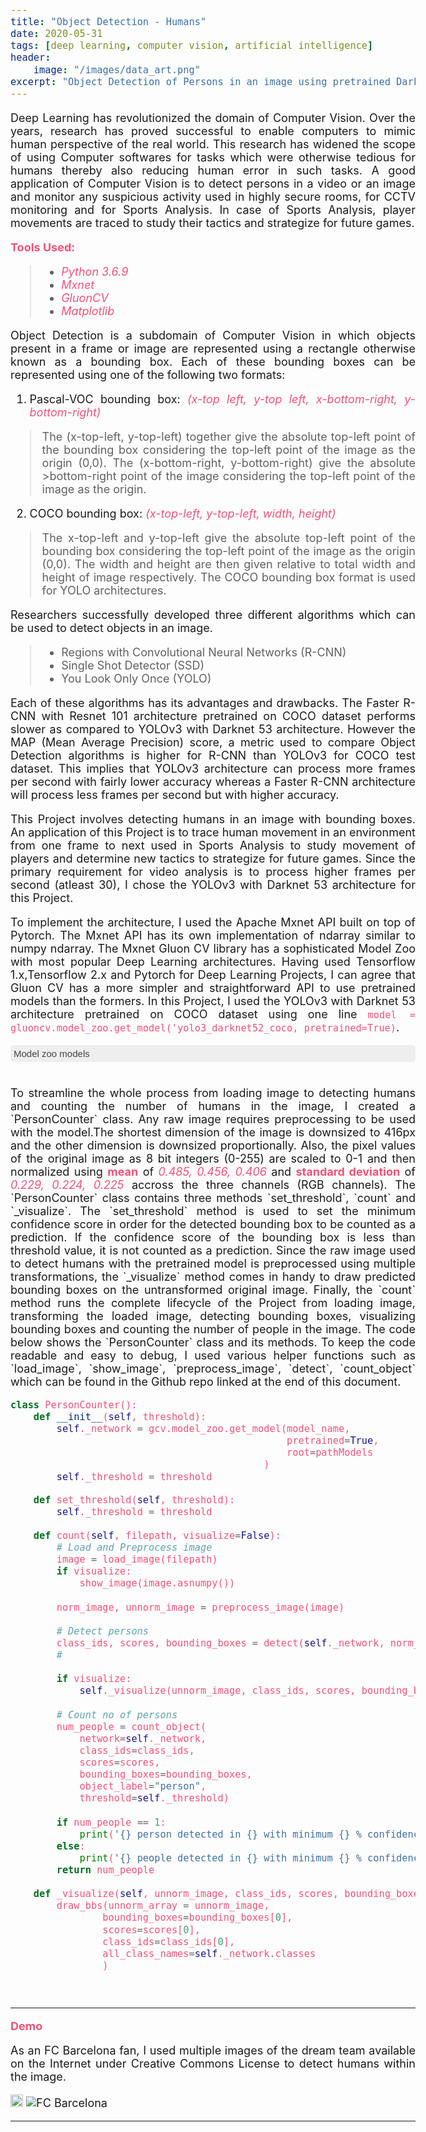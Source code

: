 ```yaml
---
title: "Object Detection - Humans"
date: 2020-05-31
tags: [deep learning, computer vision, artificial intelligence]
header: 
    image: "/images/data_art.png"
excerpt: "Object Detection of Persons in an image using pretrained Darknet 53 YOLOv3 architecture"
---
```



<script>
    function toggleDivZoo() {
        var div = document.getElementById("coll_content");
        if (div.style.display === "block") {
            div.style.display = "none";
        }
        else {
            div.style.display = "block";
        }
    }
</script>

<style>
    .collapsible {
        background-color: #eee;
        color: #444;
        cursor: pointer;
        padding: 5px;
        width: 100%;
        border: none;
        text-align: left;
        outline: none;
        font-size: 15px;
        border-radius:5px;
    }

    .active {
        background-color: #ccc;
    }

    .collapsible:hover {
        background-color: #ccc;
    }

    .content {
        color: #000000;
        padding: 0 18px;
        display: none;
        overflow-y: auto;
        height: 400px;
        background-color: #f1f1f1;
    }

    code {
        color: #f25278;
    }

    b {
        color: #f25278;
    }

    i {
        color: #f25278;
    }

    body {
        text-align: justify;
        font-size: 18px;
    }

</style>

Deep Learning has revolutionized the domain of Computer Vision. Over the years, research has proved successful to enable computers to mimic human perspective of the real world. This research has widened the scope of using Computer softwares for tasks which were otherwise tedious for humans thereby also reducing human error in such tasks. A good application of Computer Vision is to detect persons in a video or an image and monitor any suspicious activity used in highly secure rooms, for CCTV monitoring and for Sports Analysis. In case of Sports Analysis, player movements are traced to study their tactics and strategize for future games.

<b>Tools Used:</b>
> * <i>Python 3.6.9</i>
> * <i>Mxnet</i> 
> * <i>GluonCV</i>
> * <i>Matplotlib</i>

Object Detection is a subdomain of Computer Vision in which objects present in a frame or image are represented using a rectangle otherwise known as a bounding box. Each of these bounding boxes can be represented using one of the following two formats:

1. Pascal-VOC bounding box: <i>(x-top left, y-top left, x-bottom-right, y-bottom-right)</i>
> The (x-top-left, y-top-left) together give the absolute top-left point of the bounding box considering the top-left point of the image as the origin (0,0). The (x-bottom-right, y-bottom-right) give the absolute >bottom-right point of the image considering the top-left point of the image as the origin. 


2. COCO bounding box: <i>(x-top-left, y-top-left, width, height)</i>
> The x-top-left and y-top-left give the absolute top-left point of the bounding box considering the top-left point of the image as the origin (0,0). The width and height are then given relative to total width and height of image respectively. The COCO bounding box format is used for YOLO architectures. 


Researchers successfully developed three different algorithms which can be used to detect objects in an image. 
> * Regions with Convolutional Neural Networks (R-CNN)
> * Single Shot Detector (SSD)
> * You Look Only Once (YOLO)


Each of these algorithms has its advantages and drawbacks. The Faster R-CNN with Resnet 101 architecture pretrained on COCO dataset performs slower as compared to YOLOv3 with Darknet 53 architecture. However the MAP (Mean Average Precision) score, a metric used to compare Object Detection algorithms is higher for R-CNN than YOLOv3 for COCO test dataset. This implies that YOLOv3 architecture can process more frames per second with fairly lower accuracy whereas a Faster R-CNN architecture will process less frames per second but with higher accuracy.

This Project involves detecting humans in an image with bounding boxes. An application of this Project is to trace human movement in an environment from one frame to next used in Sports Analysis to study movement of players and determine new tactics to strategize for future games. Since the primary requirement for video analysis is to process higher frames per second (atleast 30), I chose the YOLOv3 with Darknet 53 architecture for this Project.

To implement the architecture, I used the Apache Mxnet API built on top of Pytorch. The Mxnet API has its own implementation of ndarray similar to numpy ndarray. The Mxnet Gluon CV library has a sophisticated Model Zoo with most popular Deep Learning architectures. Having used Tensorflow 1.x,Tensorflow 2.x and Pytorch for Deep Learning Projects, I can agree that Gluon CV has a more simpler and straightforward API to use pretrained models than the formers. In this Project, I used the YOLOv3 with Darknet 53 architecture pretrained on COCO dataset using one line `model = gluoncv.model_zoo.get_model('yolo3_darknet52_coco, pretrained=True)`.

<button type="button" id="coll_button" class="collapsible" onclick="toggleDivZoo()">Model zoo models</button>

<!--<div class="content" id="coll_content">
    <p> Hey </p>
</div>-->


<div class="content" id="coll_content">
    <ul>
        <li>resnet18_v1</li>
        <li>resnet34_v1</li>
        <li>resnet50_v1</li>
        <li>resnet101_v1</li>
        <li>resnet152_v1</li>
        <li>resnet18_v2</li>
        <li>resnet34_v2</li>
        <li>resnet50_v2</li>
        <li>resnet101_v2</li>
        <li>resnet152_v2</li>
        <li>resnest50</li>
        <li>resnest101</li>
        <li>resnest200</li>
        <li>resnest269</li>
        <li>se_resnet18_v1</li>
        <li>se_resnet34_v1</li>
        <li>se_resnet50_v1</li>
        <li>se_resnet101_v1</li>
        <li>se_resnet152_v1</li>
        <li>se_resnet18_v2</li>
        <li>se_resnet34_v2</li>
        <li>se_resnet50_v2</li>
        <li>se_resnet101_v2</li>
        <li>se_resnet152_v2</li>
        <li>vgg11</li>
        <li>vgg13</li>
        <li>vgg16</li>
        <li>vgg19</li>
        <li>vgg11_bn</li>
        <li>vgg13_bn</li>
        <li>vgg16_bn</li>
        <li>vgg19_bn</li>
        <li>alexnet</li>
        <li>densenet121</li>
        <li>densenet161</li>
        <li>densenet169</li>
        <li>densenet201</li>
        <li>squeezenet1.0</li>
        <li>squeezenet1.1</li>
        <li>googlenet</li>
        <li>inceptionv3</li>
        <li>xception</li>
        <li>xception71</li>
        <li>mobilenet1.0</li>
        <li>mobilenet0.75</li>
        <li>mobilenet0.5</li>
        <li>mobilenet0.25</li>
        <li>mobilenetv2_1.0</li>
        <li>mobilenetv2_0.75</li>
        <li>mobilenetv2_0.5</li>
        <li>mobilenetv2_0.25</li>
        <li>mobilenetv3_large</li>
        <li>mobilenetv3_small</li>
        <li>mobile_pose_resnet18_v1b</li>
        <li>mobile_pose_resnet50_v1b</li>
        <li>mobile_pose_mobilenet1.0</li>
        <li>mobile_pose_mobilenetv2_1.0</li>
        <li>mobile_pose_mobilenetv3_large</li>
        <li>mobile_pose_mobilenetv3_small</li>
        <li>ssd_300_vgg16_atrous_voc</li>
        <li>ssd_300_vgg16_atrous_coco</li>
        <li>ssd_300_vgg16_atrous_custom</li>
        <li>ssd_512_vgg16_atrous_voc</li>
        <li>ssd_512_vgg16_atrous_coco</li>
        <li>ssd_512_vgg16_atrous_custom</li>
        <li>ssd_512_resnet18_v1_voc</li>
        <li>ssd_512_resnet18_v1_coco</li>
        <li>ssd_512_resnet50_v1_voc</li>
        <li>ssd_512_resnet50_v1_coco</li>
        <li>ssd_512_resnet50_v1_custom</li>
        <li>ssd_512_resnet101_v2_voc</li>
        <li>ssd_512_resnet152_v2_voc</li>
        <li>ssd_512_mobilenet1.0_voc</li>
        <li>ssd_512_mobilenet1.0_coco</li>
        <li>ssd_512_mobilenet1.0_custom</li>
        <li>ssd_300_mobilenet0.25_voc</li>
        <li>ssd_300_mobilenet0.25_coco</li>
        <li>ssd_300_mobilenet0.25_custom</li>
        <li>faster_rcnn_resnet50_v1b_voc</li>
        <li>mask_rcnn_resnet18_v1b_coco</li>
        <li>faster_rcnn_resnet50_v1b_coco</li>
        <li>faster_rcnn_fpn_resnet50_v1b_coco</li>
        <li>faster_rcnn_fpn_syncbn_resnet50_v1b_coco</li>
        <li>faster_rcnn_fpn_syncbn_resnest50_coco</li>
        <li>faster_rcnn_resnet50_v1b_custom</li>
        <li>faster_rcnn_resnet101_v1d_voc</li>
        <li>faster_rcnn_resnet101_v1d_coco</li>
        <li>faster_rcnn_fpn_resnet101_v1d_coco</li>
        <li>faster_rcnn_fpn_syncbn_resnet101_v1d_coco</li>
        <li>faster_rcnn_fpn_syncbn_resnest101_coco</li>
        <li>faster_rcnn_resnet101_v1d_custom</li>
        <li>faster_rcnn_fpn_syncbn_resnest269_coco</li>
        <li>custom_faster_rcnn_fpn</li>
        <li>mask_rcnn_resnet50_v1b_coco</li>
        <li>mask_rcnn_fpn_resnet50_v1b_coco</li>
        <li>mask_rcnn_resnet101_v1d_coco</li>
        <li>mask_rcnn_fpn_resnet101_v1d_coco</li>
        <li>mask_rcnn_fpn_resnet18_v1b_coco</li>
        <li>mask_rcnn_fpn_syncbn_resnet18_v1b_coco</li>
        <li>mask_rcnn_fpn_syncbn_mobilenet1_0_coco</li>
        <li>custom_mask_rcnn_fpn</li>
        <li>cifar_resnet20_v1</li>
        <li>cifar_resnet56_v1</li>
        <li>cifar_resnet110_v1</li>
        <li>cifar_resnet20_v2</li>
        <li>cifar_resnet56_v2</li>
        <li>cifar_resnet110_v2</li>
        <li>cifar_wideresnet16_10</li>
        <li>cifar_wideresnet28_10</li>
        <li>cifar_wideresnet40_8</li>
        <li>cifar_resnext29_32x4d</li>
        <li>cifar_resnext29_16x64d</li>
        <li>fcn_resnet50_voc</li>
        <li>fcn_resnet101_coco</li>
        <li>fcn_resnet101_voc</li>
        <li>fcn_resnet50_ade</li>
        <li>fcn_resnet101_ade</li>
        <li>psp_resnet101_coco</li>
        <li>psp_resnet101_voc</li>
        <li>psp_resnet50_ade</li>
        <li>psp_resnet101_ade</li>
        <li>psp_resnet101_citys</li>
        <li>deeplab_resnet101_coco</li>
        <li>deeplab_resnet101_voc</li>
        <li>deeplab_resnet152_coco</li>
        <li>deeplab_resnet152_voc</li>
        <li>deeplab_resnet50_ade</li>
        <li>deeplab_resnet101_ade</li>
        <li>deeplab_resnest50_ade</li>
        <li>deeplab_resnest101_ade</li>
        <li>deeplab_resnest200_ade</li>
        <li>deeplab_resnest269_ade</li>
        <li>deeplab_resnet50_citys</li>
        <li>deeplab_resnet101_citys</li>
        <li>deeplab_v3b_plus_wideresnet_citys</li>
        <li>icnet_resnet50_citys</li>
        <li>icnet_resnet50_mhpv1</li>
        <li>resnet18_v1b</li>
        <li>resnet34_v1b</li>
        <li>resnet50_v1b</li>
        <li>resnet50_v1b_gn</li>
        <li>resnet101_v1b_gn</li>
        <li>resnet101_v1b</li>
        <li>resnet152_v1b</li>
        <li>resnet50_v1c</li>
        <li>resnet101_v1c</li>
        <li>resnet152_v1c</li>
        <li>resnet50_v1d</li>
        <li>resnet101_v1d</li>
        <li>resnet152_v1d</li>
        <li>resnet50_v1e</li>
        <li>resnet101_v1e</li>
        <li>resnet152_v1e</li>
        <li>resnet50_v1s</li>
        <li>resnet101_v1s</li>
        <li>resnet152_v1s</li>
        <li>resnext50_32x4d</li>
        <li>resnext101_32x4d</li>
        <li>resnext101_64x4d</li>
        <li>resnext101b_64x4d</li>
        <li>se_resnext50_32x4d</li>
        <li>se_resnext101_32x4d</li>
        <li>se_resnext101_64x4d</li>
        <li>se_resnext101e_64x4d</li>
        <li>senet_154</li>
        <li>senet_154e</li>
        <li>darknet53</li>
        <li>yolo3_darknet53_coco</li>
        <li>yolo3_darknet53_voc</li>
        <li>yolo3_darknet53_custom</li>
        <li>yolo3_mobilenet1.0_coco</li>
        <li>yolo3_mobilenet1.0_voc</li>
        <li>yolo3_mobilenet1.0_custom</li>
        <li>yolo3_mobilenet0.25_coco</li>
        <li>yolo3_mobilenet0.25_voc</li>
        <li>yolo3_mobilenet0.25_custom</li>
        <li>nasnet_4_1056</li>
        <li>nasnet_5_1538</li>
        <li>nasnet_7_1920</li>
        <li>nasnet_6_4032</li>
        <li>simple_pose_resnet18_v1b</li>
        <li>simple_pose_resnet50_v1b</li>
        <li>simple_pose_resnet101_v1b</li>
        <li>simple_pose_resnet152_v1b</li>
        <li>simple_pose_resnet50_v1d</li>
        <li>simple_pose_resnet101_v1d</li>
        <li>simple_pose_resnet152_v1d</li>
        <li>residualattentionnet56</li>
        <li>residualattentionnet92</li>
        <li>residualattentionnet128</li>
        <li>residualattentionnet164</li>
        <li>residualattentionnet200</li>
        <li>residualattentionnet236</li>
        <li>residualattentionnet452</li>
        <li>cifar_residualattentionnet56</li>
        <li>cifar_residualattentionnet92</li>
        <li>cifar_residualattentionnet452</li>
        <li>resnet18_v1b_0.89</li>
        <li>resnet50_v1d_0.86</li>
        <li>resnet50_v1d_0.48</li>
        <li>resnet50_v1d_0.37</li>
        <li>resnet50_v1d_0.11</li>
        <li>resnet101_v1d_0.76</li>
        <li>resnet101_v1d_0.73</li>
        <li>mobilenet1.0_int8</li>
        <li>resnet50_v1_int8</li>
        <li>ssd_300_vgg16_atrous_voc_int8</li>
        <li>ssd_512_mobilenet1.0_voc_int8</li>
        <li>ssd_512_resnet50_v1_voc_int8</li>
        <li>ssd_512_vgg16_atrous_voc_int8</li>
        <li>alpha_pose_resnet101_v1b_coco</li>
        <li>vgg16_ucf101</li>
        <li>vgg16_hmdb51</li>
        <li>vgg16_kinetics400</li>
        <li>vgg16_sthsthv2</li>
        <li>inceptionv1_ucf101</li>
        <li>inceptionv1_hmdb51</li>
        <li>inceptionv1_kinetics400</li>
        <li>inceptionv1_sthsthv2</li>
        <li>inceptionv3_ucf101</li>
        <li>inceptionv3_hmdb51</li>
        <li>inceptionv3_kinetics400</li>
        <li>inceptionv3_sthsthv2</li>
        <li>c3d_kinetics400</li>
        <li>p3d_resnet50_kinetics400</li>
        <li>p3d_resnet101_kinetics400</li>
        <li>r2plus1d_resnet18_kinetics400</li>
        <li>r2plus1d_resnet34_kinetics400</li>
        <li>r2plus1d_resnet50_kinetics400</li>
        <li>r2plus1d_resnet101_kinetics400</li>
        <li>r2plus1d_resnet152_kinetics400</li>
        <li>i3d_resnet50_v1_ucf101</li>
        <li>i3d_resnet50_v1_hmdb51</li>
        <li>i3d_resnet50_v1_kinetics400</li>
        <li>i3d_resnet50_v1_sthsthv2</li>
        <li>i3d_resnet50_v1_custom</li>
        <li>i3d_resnet101_v1_kinetics400</li>
        <li>i3d_inceptionv1_kinetics400</li>
        <li>i3d_inceptionv3_kinetics400</li>
        <li>i3d_nl5_resnet50_v1_kinetics400</li>
        <li>i3d_nl10_resnet50_v1_kinetics400</li>
        <li>i3d_nl5_resnet101_v1_kinetics400</li>
        <li>i3d_nl10_resnet101_v1_kinetics400</li>
        <li>slowfast_4x16_resnet50_kinetics400</li>
        <li>slowfast_4x16_resnet50_custom</li>
        <li>slowfast_8x8_resnet50_kinetics400</li>
        <li>slowfast_4x16_resnet101_kinetics400</li>
        <li>slowfast_8x8_resnet101_kinetics400</li>
        <li>slowfast_16x8_resnet101_kinetics400</li>
        <li>slowfast_16x8_resnet101_50_50_kinetics400</li>
        <li>resnet18_v1b_kinetics400</li>
        <li>resnet34_v1b_kinetics400</li>
        <li>resnet50_v1b_kinetics400</li>
        <li>resnet101_v1b_kinetics400</li>
        <li>resnet152_v1b_kinetics400</li>
        <li>resnet18_v1b_sthsthv2</li>
        <li>resnet34_v1b_sthsthv2</li>
        <li>resnet50_v1b_sthsthv2</li>
        <li>resnet101_v1b_sthsthv2</li>
        <li>resnet152_v1b_sthsthv2</li>
        <li>resnet50_v1b_ucf101</li>
        <li>resnet50_v1b_hmdb51</li>
        <li>resnet50_v1b_custom</li>
        <li>fcn_resnet101_voc_int8</li>
        <li>fcn_resnet101_coco_int8</li>
        <li>psp_resnet101_voc_int8</li>
        <li>psp_resnet101_coco_int8</li>
        <li>deeplab_resnet101_voc_int8</li>
        <li>deeplab_resnet101_coco_int8</li>
        <li>center_net_resnet18_v1b_voc</li>
        <li>center_net_resnet18_v1b_dcnv2_voc</li>
        <li>center_net_resnet18_v1b_coco</li>
        <li>center_net_resnet18_v1b_dcnv2_coco</li>
        <li>center_net_resnet50_v1b_voc</li>
        <li>center_net_resnet50_v1b_dcnv2_voc</li>
        <li>center_net_resnet50_v1b_coco</li>
        <li>center_net_resnet50_v1b_dcnv2_coco</li>
        <li>center_net_resnet101_v1b_voc</li>
        <li>center_net_resnet101_v1b_dcnv2_voc</li>
        <li>center_net_resnet101_v1b_coco</li>
        <li>center_net_resnet101_v1b_dcnv2_coco</li>
        <li>center_net_dla34_voc</li>
        <li>center_net_dla34_dcnv2_voc</li>
        <li>center_net_dla34_coco</li>
        <li>center_net_dla34_dcnv2_coco</li>
        <li>dla34</li>
        <li>simple_pose_resnet18_v1b_int8</li>
        <li>simple_pose_resnet50_v1b_int8</li>
        <li>simple_pose_resnet50_v1d_int8</li>
        <li>simple_pose_resnet101_v1b_int8</li>
        <li>simple_pose_resnet101_v1d_int8</li>
        <li>vgg16_ucf101_int8</li>
        <li>inceptionv3_ucf101_int8</li>
        <li>resnet18_v1b_kinetics400_int8</li>
        <li>resnet50_v1b_kinetics400_int8</li>
        <li>inceptionv3_kinetics400_int8</li>
        <li>hrnet_w18_small_v1_c</li>
        <li>hrnet_w18_small_v2_c</li>
        <li>hrnet_w30_c</li>
        <li>hrnet_w32_c</li>
        <li>hrnet_w40_c</li>
        <li>hrnet_w44_c</li>
        <li>hrnet_w48_c</li>
        <li>hrnet_w18_small_v1_s</li>
        <li>hrnet_w18_small_v2_s</li>
        <li>hrnet_w48_s</li>
        <li>siamrpn_alexnet_v2_otb15</li>
    </ul>
</div>

<br />
To streamline the whole process from loading image to detecting humans and counting the number of humans in the image, I created a `PersonCounter` class. Any raw image requires preprocessing to be used with the model.The shortest dimension of the image is downsized to 416px and the other dimension is downsized proportionally. Also, the pixel values of the original image as 8 bit integers (0-255) are scaled to 0-1 and then normalized using <b>mean</b> of <i>0.485, 0.456, 0.406</i> and <b>standard deviation</b> of <i>0.229, 0.224, 0.225</i> accross the three channels (RGB channels). The `PersonCounter` class contains three methods `set_threshold`, `count` and  `_visualize`. The `set_threshold` method is used to set the minimum confidence score in order for the detected bounding box to be counted as a prediction. If the confidence score of the bounding box is less than threshold value, it is not counted as a prediction. Since the raw image used to detect humans with the pretrained model is preprocessed using multiple transformations, the `_visualize` method comes in handy to draw predicted bounding boxes on the untransformed original image. 
Finally, the `count` method runs the complete lifecycle of the Project from loading image, transforming the loaded image, detecting bounding boxes, visualizing bounding boxes and counting the number of people in the image. The code below shows the `PersonCounter` class and its methods. To keep the code readable and easy to debug, I used various helper functions such as `load_image`, `show_image`, `preprocess_image`, `detect`, `count_object` which can be found in the Github repo linked at the end of this document.

~~~~python
class PersonCounter():
    def __init__(self, threshold):
        self._network = gcv.model_zoo.get_model(model_name, 
                                                pretrained=True, 
                                                root=pathModels
                                            )
        self._threshold = threshold

    def set_threshold(self, threshold):
        self._threshold = threshold
        
    def count(self, filepath, visualize=False):
        # Load and Preprocess image
        image = load_image(filepath)
        if visualize:
            show_image(image.asnumpy())
        
        norm_image, unnorm_image = preprocess_image(image)
        
        # Detect persons
        class_ids, scores, bounding_boxes = detect(self._network, norm_image)
        #
        
        if visualize:
            self._visualize(unnorm_image, class_ids, scores, bounding_boxes)
        
        # Count no of persons
        num_people = count_object(
            network=self._network, 
            class_ids=class_ids,
            scores=scores,
            bounding_boxes=bounding_boxes,
            object_label="person",
            threshold=self._threshold)
        
        if num_people == 1:
            print('{} person detected in {} with minimum {} % confidence.'.format(num_people, filepath, self._threshold * 100)) 
        else:
            print('{} people detected in {} with minimum {} % confidence.'.format(num_people, filepath, self._threshold * 100))
        return num_people
    
    def _visualize(self, unnorm_image, class_ids, scores, bounding_boxes):
        draw_bbs(unnorm_array = unnorm_image, 
                bounding_boxes=bounding_boxes[0], 
                scores=scores[0], 
                class_ids=class_ids[0], 
                all_class_names=self._network.classes
                )
~~~~
<br />

---

<b>Demo</b>

As an FC Barcelona fan, I used multiple images of the dream team available on the Internet under Creative Commons License to detect humans within the image.

<img style="width:20px; height:20px" src="" alt="FC Barcelona" >
<img src="" alt="FC Barcelona" >

---

<!--<b>Code Repository</b>

Click <a href="https://github.com/kasim95/Object_Detection_Humans" target="_blank">here</a> to access the Github repository. 

---

-->

